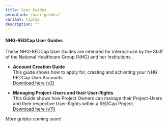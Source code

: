 ```yaml
---
title: User Guides
permalink: /user-guides/
variant: tiptap
description: ""
---
```

<h4><strong>NHG-REDCap User Guides</strong></h4>
<p>These NHG-REDCap User Guides are intended for internal-use by the Staff
of the National Healthcare Group (NHG) and her Institutions.</p>
<p></p>
<ul data-tight="true" class="tight">
<li>
<p><strong>Account Creation Guide</strong>
<br>This guide shows how to apply for, creating and activating your NHG REDCap
User Accounts.
<br><a href="/files/User Guides/1304_001_NHG_REDCap_User_Account_Creation_Guide_v2.pdf" rel="noopener noreferrer nofollow" target="_blank">Download here (v2)</a>
</p>
</li>
</ul>
<p></p>
<ul data-tight="true" class="tight">
<li>
<p><strong>Managing Project-Users and their User-Rights</strong>
<br>This Guide shows how Project Owners can manage their Project-Users and
their respective User-Rights within a REDCap Project.
<br><a href="/files/User Guides/Managing_Project_Users_and_their_User_Rights_v11__2024_.pdf" rel="noopener noreferrer nofollow" target="_blank">Download here (v11)</a>
</p>
</li>
</ul>
<p></p>
<p><em>More guides coming soon!</em>
</p>
<p></p>
<p></p>